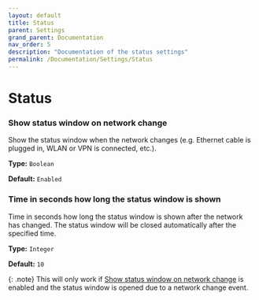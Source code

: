 ```yaml
---
layout: default
title: Status
parent: Settings
grand_parent: Documentation
nav_order: 5
description: "Documentation of the status settings"
permalink: /Documentation/Settings/Status
---
```


# Status

### Show status window on network change

Show the status window when the network changes (e.g. Ethernet cable is plugged in, WLAN or VPN is connected, etc.).

**Type:** `Boolean`

**Default:** `Enabled`

### Time in seconds how long the status window is shown

Time in seconds how long the status window is shown after the network has changed. The status window will be closed automatically after the specified time.

**Type:** `Integer`

**Default:** `10`

{: .note}
This will only work if [Show status window on network change](#show-status-window-on-network-change) is enabled and the status window is opened due to a network change event.
